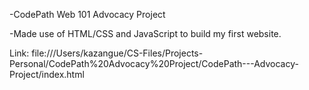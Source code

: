 -CodePath Web 101 Advocacy Project

-Made use of HTML/CSS and JavaScript to build my first website.

Link: file:///Users/kazangue/CS-Files/Projects-Personal/CodePath%20Advocacy%20Project/CodePath---Advocacy-Project/index.html
